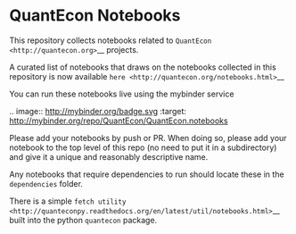 
QuantEcon Notebooks
===================

This repository collects notebooks related to `QuantEcon <http://quantecon.org>`__ projects.  

A curated list of notebooks that draws on the notebooks collected
in this repository is now available `here <http://quantecon.org/notebooks.html>`__

You can run these notebooks live using the mybinder service

.. image:: http://mybinder.org/badge.svg 
    :target: http://mybinder.org/repo/QuantEcon/QuantEcon.notebooks

Please add your notebooks by push or PR.  When doing so, please add your
notebook to the top level of this repo (no need to put it in a subdirectory)
and give it a unique and reasonably descriptive name.

Any notebooks that require dependencies to run should locate these in the ``dependencies`` folder.

There is a simple `fetch utility <http://quanteconpy.readthedocs.org/en/latest/util/notebooks.html>`__ built into the python ``quantecon`` package. 

